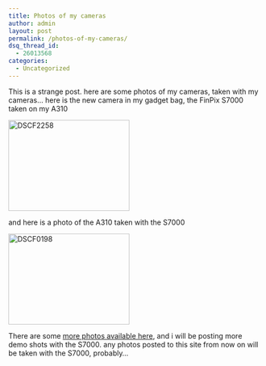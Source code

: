 ```yaml
---
title: Photos of my cameras
author: admin
layout: post
permalink: /photos-of-my-cameras/
dsq_thread_id:
  - 26013568
categories:
  - Uncategorized
---
```

This is&nbsp;a strange post. here are some photos of my cameras, taken with my cameras&#8230; here is the new camera in my gadget bag, the FinPix S7000 taken on my A310

[<img height=180 alt=DSCF2258 src="http://photos22.flickr.com/35056187\_570bda84cc\_m.jpg" width=240 border=0>][1]

and here is a photo of the A310 taken with the S7000

[<img height=180 alt=DSCF0198 src="http://photos22.flickr.com/35056386\_9181155644\_m.jpg" width=240 border=0>][2]

There are some [more photos available here][3], and i will be posting more demo shots with the S7000. any photos posted to this site from now on will be taken with the S7000, probably&#8230;

 [1]: http://www.flickr.com/photos/lsmartman/35056187/ "Photo Sharing"
 [2]: http://www.flickr.com/photos/lsmartman/35056386/ "Photo Sharing"
 [3]: http://www.flickr.com/photos/lsmartman/sets/776115/